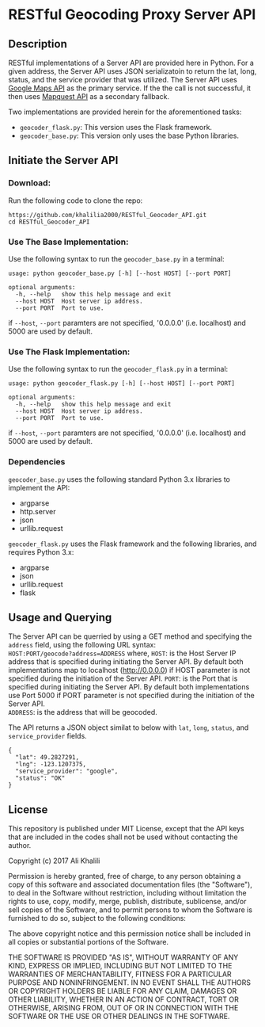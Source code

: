 # RESTful Geocoding Proxy Server API

## Description
RESTful implementations of a Server API are provided here in Python. For a given address, the Server API uses JSON serializatoin to return the lat, long, status, and the service provider that was utilized. The Server API uses [Google Maps API](https://developers.google.com/maps/documentation/geocoding/start) as the primary service. If the the call is not successful, it then uses [Mapquest API](https://developer.mapquest.com/documentation/geocoding-api/address/get/) as a secondary fallback.  
  
Two implementations are provided herein for the aforementioned tasks:  
  * `geocoder_flask.py`:  This version uses the Flask framework.
  * `geocoder_base.py`: This version only uses the base Python libraries.

## Initiate the Server API
### Download:
Run the following code to clone the repo:
```
https://github.com/khalilia2000/RESTful_Geocoder_API.git
cd RESTful_Geocoder_API
```
### Use The Base Implementation:
Use the following syntax to run the `geocoder_base.py` in a terminal:
```
usage: python geocoder_base.py [-h] [--host HOST] [--port PORT]

optional arguments:
  -h, --help   show this help message and exit
  --host HOST  Host server ip address.
  --port PORT  Port to use.
```
if `--host`, `--port` paramters are not specified, '0.0.0.0' (i.e. localhost) and 5000 are used by default. 

### Use The Flask Implementation:
Use the following syntax to run the `geocoder_flask.py` in a terminal:
```
usage: python geocoder_flask.py [-h] [--host HOST] [--port PORT]

optional arguments:
  -h, --help   show this help message and exit
  --host HOST  Host server ip address.
  --port PORT  Port to use.
```
if `--host`, `--port` paramters are not specified, '0.0.0.0' (i.e. localhost) and 5000 are used by default. 

### Dependencies
`geocoder_base.py` uses the following standard Python 3.x libraries to implement the API:
  * argparse
  * http.server
  * json
  * urllib.request

`geocoder_flask.py` uses the Flask framework and the following libraries, and requires Python 3.x:
  * argparse
  * json
  * urllib.request
  * flask

## Usage and Querying
The Server API can be querried by using a GET method and specifying the `address` field, using the following URL syntax:  
`HOST:PORT/geocode?address=ADDRESS`
where, 
`HOST`: is the Host Server IP address that is specified during initiating the Server API. By default both implementations map to localhost (http://0.0.0.0) if HOST parameter is not specified during the initiation of the Server API.
`PORT`: is the Port that is specified during initiating the Server API. By default both implementations use Port 5000 if PORT parameter is not specified during the initiation of the Server API.  
`ADDRESS`: is the address that will be geocoded.

The API returns a JSON object similat to below with `lat`, `long`, `status`, and `service_provider` fields.
```
{
  "lat": 49.2827291, 
  "lng": -123.1207375, 
  "service_provider": "google", 
  "status": "OK"
}
```

## License
This repository is published under MIT License, except that the API keys that are included in the codes shall not be used without contacting the author.

Copyright (c) 2017 Ali Khalili

Permission is hereby granted, free of charge, to any person obtaining a copy
of this software and associated documentation files (the "Software"), to deal
in the Software without restriction, including without limitation the rights
to use, copy, modify, merge, publish, distribute, sublicense, and/or sell
copies of the Software, and to permit persons to whom the Software is
furnished to do so, subject to the following conditions:

The above copyright notice and this permission notice shall be included in all
copies or substantial portions of the Software.

THE SOFTWARE IS PROVIDED "AS IS", WITHOUT WARRANTY OF ANY KIND, EXPRESS OR
IMPLIED, INCLUDING BUT NOT LIMITED TO THE WARRANTIES OF MERCHANTABILITY,
FITNESS FOR A PARTICULAR PURPOSE AND NONINFRINGEMENT. IN NO EVENT SHALL THE
AUTHORS OR COPYRIGHT HOLDERS BE LIABLE FOR ANY CLAIM, DAMAGES OR OTHER
LIABILITY, WHETHER IN AN ACTION OF CONTRACT, TORT OR OTHERWISE, ARISING FROM,
OUT OF OR IN CONNECTION WITH THE SOFTWARE OR THE USE OR OTHER DEALINGS IN THE
SOFTWARE.
